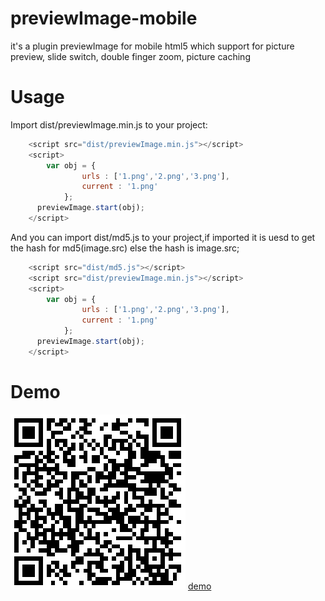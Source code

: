 # previewImage-mobile
it's a plugin previewImage for mobile html5 which support for picture preview, slide switch, double finger zoom, picture caching
# Usage
Import dist/previewImage.min.js to your project:
```javascript
    <script src="dist/previewImage.min.js"></script>
    <script>
        var obj = {
                urls : ['1.png','2.png','3.png'],
                current : '1.png'
            };
      previewImage.start(obj);
    </script>
```
And you can import dist/md5.js to your project,if imported it is uesd to get the hash for md5(image.src) else the hash is image.src;
```javascript
    <script src="dist/md5.js"></script>
    <script src="dist/previewImage.min.js"></script>
    <script>
        var obj = {
                urls : ['1.png','2.png','3.png'],
                current : '1.png'
            };
      previewImage.start(obj);
    </script>
```
# Demo
![](image/qrcode.png)
[demo](http://www.luyanghui.com/mylearn/package/previewimage) 
